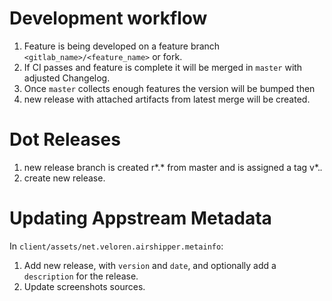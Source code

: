 # Development workflow

1. Feature is being developed on a feature branch `<gitlab_name>/<feature_name>` or fork.
2. If CI passes and feature is complete it will be merged in `master` with adjusted Changelog.
3. Once `master` collects enough features the version will be bumped then
4. new release with attached artifacts from latest merge will be created.

# Dot Releases

1. new release branch is created r*.* from master and is assigned a tag v*.*.*
3. create new release.


# Updating Appstream Metadata

In `client/assets/net.veloren.airshipper.metainfo`:
1. Add new release, with `version` and `date`, and optionally add a `description` for the release.
2. Update screenshots sources.
